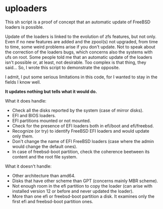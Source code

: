 # uploaders

This sh script is a proof of concept that an automatic update of FreeBSD loaders is possible.

Update of the loaders is linked to the evolution of zfs features, but not only.
Even if no new features are added and the zpool(s) not upgraded, from time to time, some weird problems arise if you don't update.
Not to speak about the correction of the loaders bugs, which concerns also the systems with ufs on root.
Some people told me that an automatic update of the loaders isn't possible or, at least, not desirable.
Too complex is that thing, they said... So, I wrote this script to demonstrate the opposite.

I admit, I put some serious limitations in this code, for I wanted to stay in the fields I know well.

**It updates nothing but tells what it would do.**

What it does handle:
- Check all the disks reported by the system (case of mirror disks).
- EFI and BIOS loaders.
- EFI partitions mounted or not mounted.
- Check for the presence of EFI loaders both in efi/boot and efi/freebsd.
- Recognize (or try) to identify FreeBSD EFI loaders and would update only them.
- Don't change the name of EFI FreeBSD loaders (case where the admin would change the default ones).
- In case of freebsd-boot partition, check the coherence beetween its content and the root file system.

What it doesn't handle:
- Other architecture than amd64.
- Disks that have other scheme than GPT (concerns mainly MBR scheme).
- Not enough room in the efi partition to copy the loader (can arise with installed version 12 or before and never updated the loader).
- More than one efi or freebsd-boot partition a disk. It examines only the first efi and freebsd-boot partition ones.

